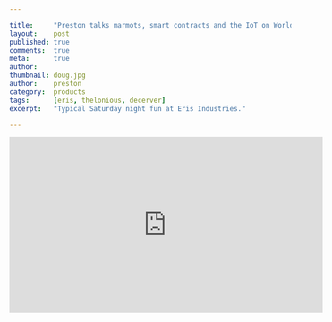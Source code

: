 ```yaml
---

title:     "Preston talks marmots, smart contracts and the IoT on World Crypto Net podcast"
layout:    post
published: true
comments:  true
meta:      true
author:
thumbnail: doug.jpg
author:    preston
category:  products
tags:      [eris, thelonious, decerver]
excerpt:   "Typical Saturday night fun at Eris Industries."

---
```



<iframe width="560" height="315" src="https://www.youtube.com/embed/_ev5ycxDbuA" frameborder="0" allowfullscreen></iframe>
